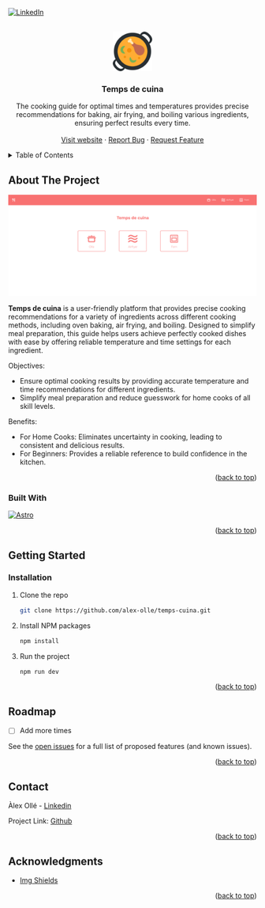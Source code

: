<a name="readme-top"></a>

[![LinkedIn][linkedin-shield]][linkedin-url]

<!-- PROJECT LOGO -->
<br />
<div align="center">
  <a href="https://temps-cuina.vercel.app">
    <img src="public/android-chrome-192x192.png" alt="Logo" width="80" height="80">
  </a>

  <h3 align="center">Temps de cuina</h3>

  <p align="center">
    The cooking guide for optimal times and temperatures provides precise recommendations for baking, air frying, and boiling various ingredients, ensuring perfect results every time.
    <br />
    <br />
    <a href="https://temps-cuina.vercel.app">Visit website</a>
    ·
    <a href="https://github.com/alex-olle/temps-cuina/issues">Report Bug</a>
    ·
    <a href="https://github.com/alex-olle/temps-cuina/issues">Request Feature</a>
  </p>
</div>

<!-- TABLE OF CONTENTS -->
<details>
  <summary>Table of Contents</summary>
  <ol>
    <li>
      <a href="#about-the-project">About The Project</a>
      <ul>
        <li><a href="#built-with">Built With</a></li>
      </ul>
    </li>
    <li>
      <a href="#getting-started">Getting Started</a>
      <ul>
        <li><a href="#installation">Installation</a></li>
      </ul>
    </li>
    <li><a href="#roadmap">Roadmap</a></li>
    <li><a href="#contact">Contact</a></li>
    <li><a href="#acknowledgments">Acknowledgments</a></li>
  </ol>
</details>

<!-- ABOUT THE PROJECT -->

## About The Project

![Temps de cuina Screenshot](public/screenshot.png)

**Temps de cuina** is a user-friendly platform that provides precise cooking recommendations for a variety of ingredients across different cooking methods, including oven baking, air frying, and boiling. Designed to simplify meal preparation, this guide helps users achieve perfectly cooked dishes with ease by offering reliable temperature and time settings for each ingredient.

Objectives:

- Ensure optimal cooking results by providing accurate temperature and time recommendations for different ingredients.
- Simplify meal preparation and reduce guesswork for home cooks of all skill levels.

Benefits:

- For Home Cooks: Eliminates uncertainty in cooking, leading to consistent and delicious results.
- For Beginners: Provides a reliable reference to build confidence in the kitchen.

<p align="right">(<a href="#readme-top">back to top</a>)</p>

### Built With

[![Astro][Astro]][Astro-url]

<p align="right">(<a href="#readme-top">back to top</a>)</p>

<!-- GETTING STARTED -->

## Getting Started

### Installation

1. Clone the repo
   ```sh
   git clone https://github.com/alex-olle/temps-cuina.git
   ```
2. Install NPM packages
   ```sh
   npm install
   ```
3. Run the project
   ```sh
   npm run dev
   ```

<p align="right">(<a href="#readme-top">back to top</a>)</p>

<!-- ROADMAP -->

## Roadmap

- [ ] Add more times

See the [open issues](https://github.com/alex-olle/temps-cuina/issues) for a full list of proposed features (and known issues).

<p align="right">(<a href="#readme-top">back to top</a>)</p>

<!-- CONTACT -->

## Contact

Àlex Ollé - [Linkedin](https://www.linkedin.com/in/alejandro-olle-ramos/)

Project Link: [Github](https://github.com/alex-olle/temps-cuina)

<p align="right">(<a href="#readme-top">back to top</a>)</p>

<!-- ACKNOWLEDGMENTS -->

## Acknowledgments

- [Img Shields](https://shields.io)

<p align="right">(<a href="#readme-top">back to top</a>)</p>

<!-- MARKDOWN LINKS & IMAGES -->
<!-- https://www.markdownguide.org/basic-syntax/#reference-style-links -->

[linkedin-shield]: https://img.shields.io/badge/-LinkedIn-black.svg?style=for-the-badge&logo=linkedin&colorB=555
[linkedin-url]: http://www.linkedin.com/in/alejandro-olle-ramos
[Astro]: https://img.shields.io/badge/astro-%232C2052.svg?style=for-the-badge&logo=astro&logoColor=white
[Astro-url]: https://astro.build/
